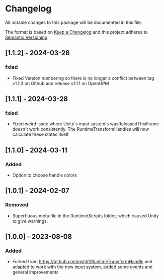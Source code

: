 # Changelog

All notable changes to this package will be documented in this file.

The format is based on [Keep a Changelog](http://keepachangelog.com/en/1.0.0/)
and this project adheres to [Semantic Versioning](http://semver.org/spec/v2.0.0.html).

## [1.1.2] - 2024-03-28

### fxied

- Fixed Version numbering so there is no longer a conflict between tag v1.1.0 on Github and release v1.1.1 on OpenUPM


## [1.1.1] - 2024-03-28

### fxied

- Fixed weird issue where Unity's input system's wasReleasedThisFrame doesn't work consistently. The RuntimeTransformHandles will now calculate these states itself. 


## [1.1.0] - 2024-03-11

### Added

- Option to choose handle colors

## [1.0.1] - 2024-02-07

### Removed

- Superfluous meta file in the Runtime\Scripts folder, which caused Unity to give warnings.

## [1.0.0] - 2023-08-08

### Added

- Forked from https://github.com/pshtif/RuntimeTransformHandle and adapted to work with the new input system, added some events and general improvements